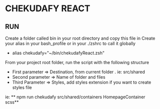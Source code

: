 # CHEKUDAFY REACT

## RUN
  Create a folder called bin in your root directory and copy this file in
  Create your alias in your bash_profile or in your ./zshrc to call it globally
  
  - alias chekudafy="~/bin/chekudafyReact.zsh"
  
  From your project root folder, run the script with the following structure

  - First parameter => Destination, from current folder . ie: src/shared
  - Second parameter => Name of folder and files
  - Third Parameter => Styles, add styles extension if you want to create styles file

ie: ** npm run chekudafy src/shared/containers HomepageContainer scss**
